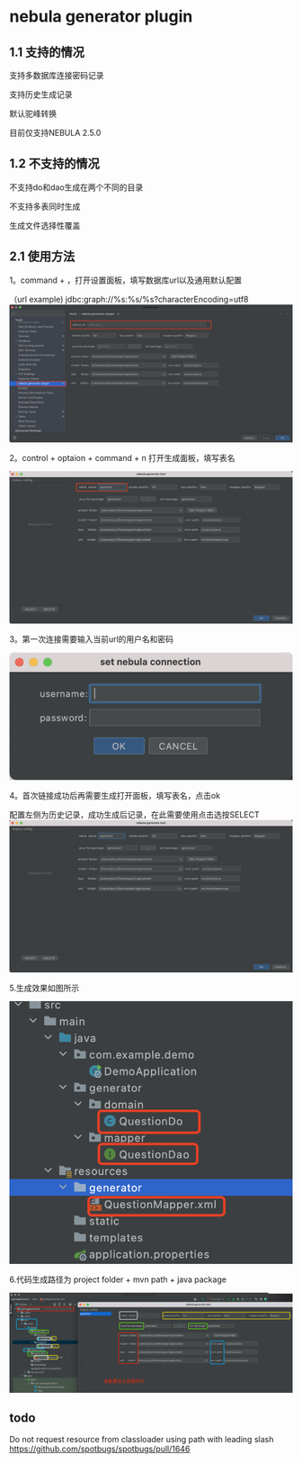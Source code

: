 # nebula generator plugin

## 1.1 支持的情况

支持多数据库连接密码记录

支持历史生成记录

默认驼峰转换

目前仅支持NEBULA 2.5.0


## 1.2 不支持的情况

不支持do和dao生成在两个不同的目录

不支持多表同时生成

生成文件选择性覆盖

## 2.1 使用方法

1。command + ，打开设置面板，填写数据库url以及通用默认配置

（url example) jdbc:graph://%s:%s/%s?characterEncoding=utf8
![image](images/1.png)

2。control + optaion + command + n 打开生成面板，填写表名

![image](images/2.png)

3。第一次连接需要输入当前url的用户名和密码

![image](images/3.png)

4。首次链接成功后再需要生成打开面板，填写表名，点击ok

配置左侧为历史记录，成功生成后记录，在此需要使用点击选按SELECT
![image](images/4.png)

5.生成效果如图所示

![image](images/5.png)

6.代码生成路径为 project folder + mvn path + java package

![image](images/6.png)




## todo

Do not request resource from classloader using path with leading slash
https://github.com/spotbugs/spotbugs/pull/1646